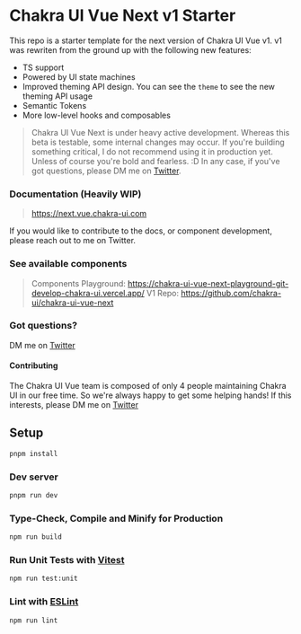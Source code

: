 # Chakra UI Vue Next v1 Starter


This repo is a starter template for the next version of Chakra UI Vue v1. v1 was rewriten from the ground up with the following new features:
- TS support
- Powered by UI state machines
- Improved theming API design. You can see the `theme` to see the new theming API usage
- Semantic Tokens
- More low-level hooks and composables

> Chakra UI Vue Next is under heavy active development. Whereas this beta is testable, some internal changes may occur.
> If you're building something critical, I do not recommend using it in production yet. Unless of course you're bold and fearless. :D
> In any case, if you've got questions, please DM me on [Twitter](https://twitter.com/codebender828).

### Documentation (Heavily WIP)
> https://next.vue.chakra-ui.com

If you would like to contribute to the docs, or component development, please reach out to me on Twitter.

### See available components
> Components Playground: https://chakra-ui-vue-next-playground-git-develop-chakra-ui.vercel.app/
> V1 Repo: https://github.com/chakra-ui/chakra-ui-vue-next

### Got questions?
DM me on [Twitter](https://twitter.com/codebender828)

#### Contributing
The Chakra UI Vue team is composed of only 4 people maintaining Chakra UI in our free time. So we're always happy to get some helping hands! If this interests, please DM me on [Twitter](https://twitter.com/codebender828)

## Setup

```sh
pnpm install
```

### Dev server

```sh
pnpm run dev
```

### Type-Check, Compile and Minify for Production

```sh
npm run build
```

### Run Unit Tests with [Vitest](https://vitest.dev/)

```sh
npm run test:unit
```

### Lint with [ESLint](https://eslint.org/)

```sh
npm run lint
```
